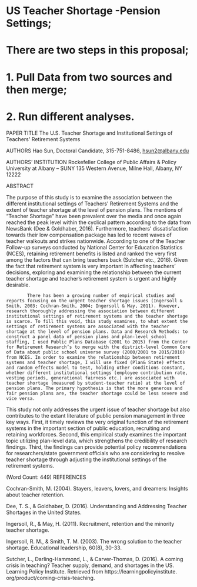 # US Teacher Shortage -Pension Settings;
# There are two steps in this proposal; 
# 1. Pull Data from two sources and then merge;
# 2. Run different analyses.

PAPER TITLE
The U.S. Teacher Shortage and Institutional Settings of Teachers' Retirement Systems 

AUTHORS
Hao Sun, Doctoral Candidate, 315-751-8486, hsun2@albany.edu

AUTHORS’ INSTITUTION
	Rockefeller College of Public Affairs & Policy
	University at Albany – SUNY
	135 Western Avenue, Milne Hall, Albany, NY 12222

ABSTRACT

The purpose of this study is to examine the association between the different institutional settings of Teachers' Retirement Systems and the extent of teacher shortage at the level of pension plans. The mentions of “Teacher Shortage” have been prevalent over the media and once again reached the peak level within the cyclical pattern according to the data from NewsBank (Dee & Goldhaber, 2016). Furthermore, teachers’ dissatisfaction towards their low compensation package has led to recent waves of teacher walkouts and strikes nationwide. According to one of the Teacher Follow-up surveys conducted by National Center for Education Statistics (NCES), retaining retirement benefits is listed and ranked the very first among the factors that can bring teachers back (Sutcher etc., 2016). Given the fact that retirement system is very important in affecting teachers’ decisions, exploring and examining the relationship between the current teacher shortage and teacher’s retirement system is urgent and highly desirable. 

            There has been a growing number of empirical studies and reports focusing on the urgent teacher shortage issues (Ingersoll & Smith, 2003; Cochran-Smith, 2004; Ingersoll & May, 2011). However, research thoroughly addressing the association between different institutional settings of retirement systems and the teacher shortage is scarce. To fill this void, this study examines, to what extent the settings of retirement systems are associated with the teacher shortage at the level of pension plans. Data and Research Methods: to construct a panel data of pension plans and plan-level school staffing, I used Public Plans Database (2001 to 2015) from the Center for Retirement Research’s to merge with the district-level Common Core of Data about public school universe survey (2000/2001 to 2015/2016) from NCES. In order to examine the relationship between retirement systems and teacher shortage, I will use fixed (Plan& State) effects and random effects model to test, holding other conditions constant, whether different institutional settings (employee contribution rate, vesting periods, generational fairness etc.) are associated with teacher shortage (measured by student-teacher ratio) at the level of pension plans. The primary hypothesis is that the more generous and fair pension plans are, the teacher shortage could be less severe and vice versa. 

This study not only addresses the urgent issue of teacher shortage but also contributes to the extant literature of public pension management in three key ways. First, it timely reviews the very original function of the retirement systems in the important section of public education, recruiting and retaining workforces. Second, this empirical study examines the important topic utilizing plan-level data, which strengthens the credibility of research findings. Third, the findings can provide potential policy recommendations for researchers/state government officials who are considering to resolve teacher shortage through adjusting the institutional settings of the retirement systems. 

(Word Count: 449)
REFERENCES

Cochran-Smith, M. (2004). Stayers, leavers, lovers, and dreamers: Insights about teacher retention. 

Dee, T. S., & Goldhaber, D. (2016). Understanding and Addressing Teacher Shortages in the United States.

Ingersoll, R., & May, H. (2011). Recruitment, retention and the minority teacher shortage.

Ingersoll, R. M., & Smith, T. M. (2003). The wrong solution to the teacher shortage. Educational leadership, 60(8), 30-33.

Sutcher, L., Darling-Hammond, L., & Carver-Thomas, D. (2016). A coming crisis in teaching? Teacher supply, demand, and shortages in the US. Learning Policy Institute. Retrieved from https://learningpolicyinstitute. org/product/coming-crisis-teaching.
